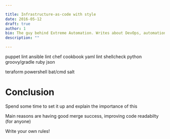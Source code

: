 ```yaml
---

title: Infrastructure-as-code with style
date: 2016-05-12
draft: true
author: 1
bio: The guy behind Extreme Automation. Writes about DevOps, automation, enterprise processes, open-source, start-up life. Travels the world.
description: "" 

---
```




puppet lint
ansible lint
chef cookbook
yaml lint
shellcheck
python
groovy/gradle
ruby
json


teraform
powershell
bat/cmd
salt

# Conclusion

Spend some time to set it up and explain the importance of this 

Main reasons are having good merge success, improving code readabilty (for anyone)

Write your own rules!
